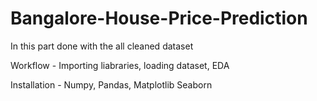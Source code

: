 # Bangalore-House-Price-Prediction
In this part done with the all cleaned dataset

Workflow - 
Importing liabraries,
loading dataset,
EDA

Installation - 
Numpy,
Pandas,
Matplotlib
Seaborn
